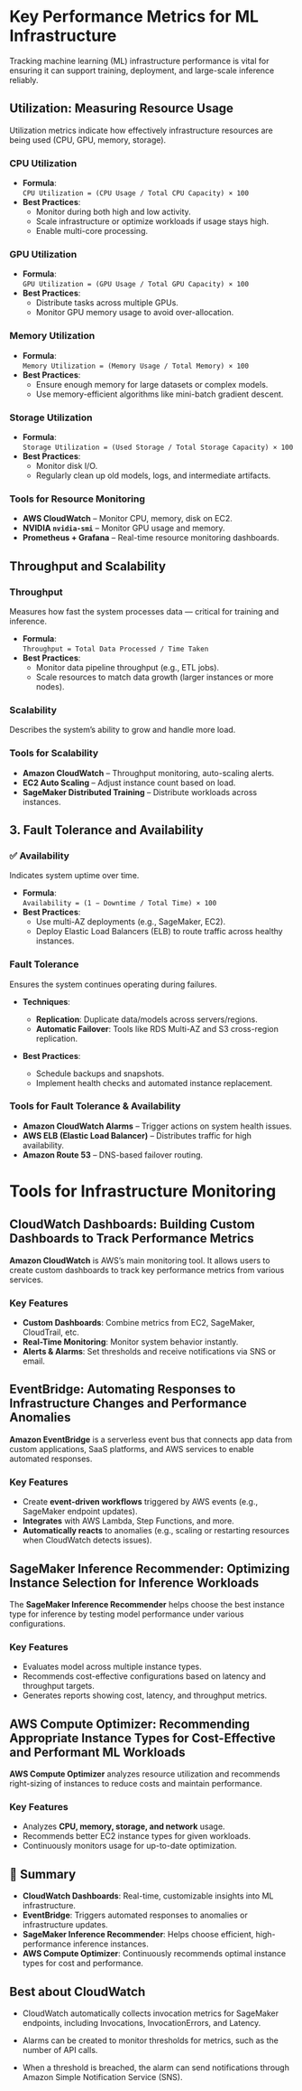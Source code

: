 # Key Performance Metrics for ML Infrastructure

Tracking machine learning (ML) infrastructure performance is vital for ensuring it can support training, deployment, and large-scale inference reliably.

## Utilization: Measuring Resource Usage

Utilization metrics indicate how effectively infrastructure resources are being used (CPU, GPU, memory, storage).

### CPU Utilization
- **Formula**:  
  `CPU Utilization = (CPU Usage / Total CPU Capacity) × 100`
- **Best Practices**:
  - Monitor during both high and low activity.
  - Scale infrastructure or optimize workloads if usage stays high.
  - Enable multi-core processing.

### GPU Utilization
- **Formula**:  
  `GPU Utilization = (GPU Usage / Total GPU Capacity) × 100`
- **Best Practices**:
  - Distribute tasks across multiple GPUs.
  - Monitor GPU memory usage to avoid over-allocation.

### Memory Utilization
- **Formula**:  
  `Memory Utilization = (Memory Usage / Total Memory) × 100`
- **Best Practices**:
  - Ensure enough memory for large datasets or complex models.
  - Use memory-efficient algorithms like mini-batch gradient descent.

### Storage Utilization
- **Formula**:  
  `Storage Utilization = (Used Storage / Total Storage Capacity) × 100`
- **Best Practices**:
  - Monitor disk I/O.
  - Regularly clean up old models, logs, and intermediate artifacts.

### Tools for Resource Monitoring
- **AWS CloudWatch** – Monitor CPU, memory, disk on EC2.
- **NVIDIA `nvidia-smi`** – Monitor GPU usage and memory.
- **Prometheus + Grafana** – Real-time resource monitoring dashboards.

## Throughput and Scalability

### Throughput
Measures how fast the system processes data — critical for training and inference.

- **Formula**:  
  `Throughput = Total Data Processed / Time Taken`
- **Best Practices**:
  - Monitor data pipeline throughput (e.g., ETL jobs).
  - Scale resources to match data growth (larger instances or more nodes).

### Scalability
Describes the system’s ability to grow and handle more load.

### Tools for Scalability
- **Amazon CloudWatch** – Throughput monitoring, auto-scaling alerts.
- **EC2 Auto Scaling** – Adjust instance count based on load.
- **SageMaker Distributed Training** – Distribute workloads across instances.

## 3. Fault Tolerance and Availability

### ✅ Availability
Indicates system uptime over time.

- **Formula**:  
  `Availability = (1 − Downtime / Total Time) × 100`
- **Best Practices**:
  - Use multi-AZ deployments (e.g., SageMaker, EC2).
  - Deploy Elastic Load Balancers (ELB) to route traffic across healthy instances.

### Fault Tolerance
Ensures the system continues operating during failures.

- **Techniques**:
  - **Replication**: Duplicate data/models across servers/regions.
  - **Automatic Failover**: Tools like RDS Multi-AZ and S3 cross-region replication.

- **Best Practices**:
  - Schedule backups and snapshots.
  - Implement health checks and automated instance replacement.

### Tools for Fault Tolerance & Availability
- **Amazon CloudWatch Alarms** – Trigger actions on system health issues.
- **AWS ELB (Elastic Load Balancer)** – Distributes traffic for high availability.
- **Amazon Route 53** – DNS-based failover routing.

# Tools for Infrastructure Monitoring

## CloudWatch Dashboards: Building Custom Dashboards to Track Performance Metrics

**Amazon CloudWatch** is AWS’s main monitoring tool. It allows users to create custom dashboards to track key performance metrics from various services.

### Key Features
- **Custom Dashboards**: Combine metrics from EC2, SageMaker, CloudTrail, etc.
- **Real-Time Monitoring**: Monitor system behavior instantly.
- **Alerts & Alarms**: Set thresholds and receive notifications via SNS or email.

## EventBridge: Automating Responses to Infrastructure Changes and Performance Anomalies

**Amazon EventBridge** is a serverless event bus that connects app data from custom applications, SaaS platforms, and AWS services to enable automated responses.

### Key Features
- Create **event-driven workflows** triggered by AWS events (e.g., SageMaker endpoint updates).
- **Integrates** with AWS Lambda, Step Functions, and more.
- **Automatically reacts** to anomalies (e.g., scaling or restarting resources when CloudWatch detects issues).

## SageMaker Inference Recommender: Optimizing Instance Selection for Inference Workloads

The **SageMaker Inference Recommender** helps choose the best instance type for inference by testing model performance under various configurations.

### Key Features
- Evaluates model across multiple instance types.
- Recommends cost-effective configurations based on latency and throughput targets.
- Generates reports showing cost, latency, and throughput metrics.

## AWS Compute Optimizer: Recommending Appropriate Instance Types for Cost-Effective and Performant ML Workloads

**AWS Compute Optimizer** analyzes resource utilization and recommends right-sizing of instances to reduce costs and maintain performance.

### Key Features
- Analyzes **CPU, memory, storage, and network** usage.
- Recommends better EC2 instance types for given workloads.
- Continuously monitors usage for up-to-date optimization.

## 📝 Summary

- **CloudWatch Dashboards**: Real-time, customizable insights into ML infrastructure.
- **EventBridge**: Triggers automated responses to anomalies or infrastructure updates.
- **SageMaker Inference Recommender**: Helps choose efficient, high-performance inference instances.
- **AWS Compute Optimizer**: Continuously recommends optimal instance types for cost and performance.

## Best about CloudWatch

- CloudWatch automatically collects invocation metrics for SageMaker endpoints, including Invocations, InvocationErrors, and Latency.

- Alarms can be created to monitor thresholds for metrics, such as the number of API calls.

- When a threshold is breached, the alarm can send notifications through Amazon Simple Notification Service (SNS).
